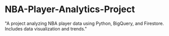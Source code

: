 # NBA-Player-Analytics-Project
"A project analyzing NBA player data using Python, BigQuery, and Firestore. Includes data visualization and trends."
